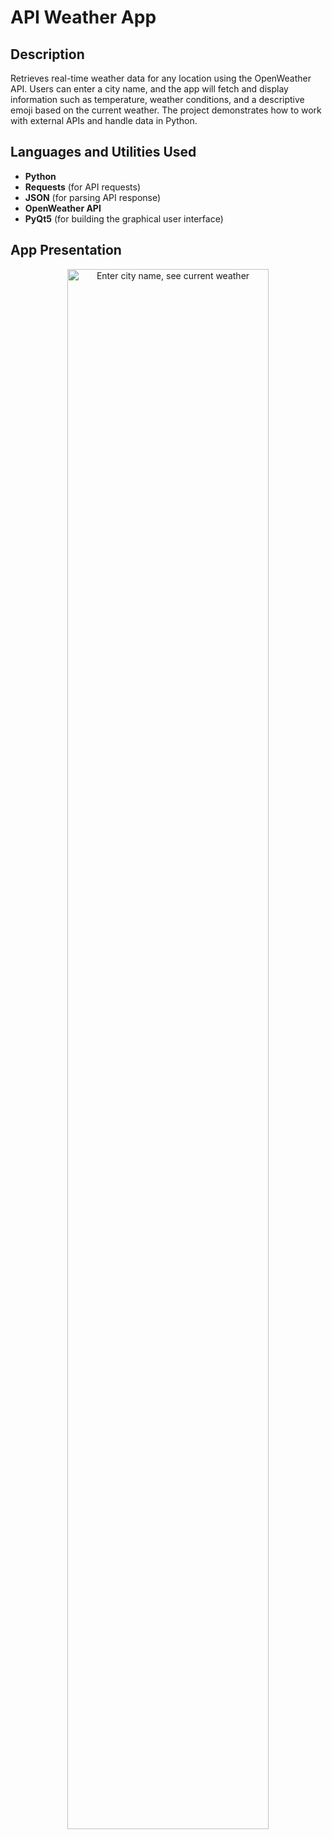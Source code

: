 <h1>API Weather App</h1>

<h2>Description</h2>
Retrieves real-time weather data for any location using the OpenWeather API. Users can enter a city name, and the app will fetch and display information such as temperature, weather conditions, and a descriptive emoji based on the current weather. The project demonstrates how to work with external APIs and handle data in Python.

<h2>Languages and Utilities Used</h2>
<ul>
  <li><b>Python</b></li>
  <li><b>Requests</b> (for API requests)</li>
  <li><b>JSON</b> (for parsing API response)</li>
  <li><b>OpenWeather API</b></li>
  <li><b>PyQt5</b> (for building the graphical user interface)</li>
</ul>

<h2>App Presentation</h2>
<p align="center">
  <img src="https://github.com/username/project-name/raw/main/assets/weather_app_screenshot.png" height="80%" width="80%" alt="Enter city name, see current weather"/>
</p>

<!--
 ```diff
- text in red
+ text in green
! text in orange
# text in gray
@@ text in purple (and bold)@@
```
--!>
